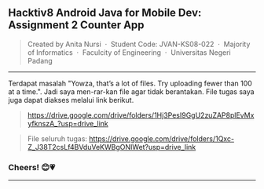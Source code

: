 ## Hacktiv8 Android Java for Mobile Dev: Assignment 2 Counter App
> Created by Anita Nursi &nbsp;&middot;&nbsp;
> Student Code: JVAN-KS08-022 &nbsp;&middot;&nbsp;
> Majority of Informatics &nbsp;&middot;&nbsp;
> Faculcity of Engineering &nbsp;&middot;&nbsp;
> Universitas Negeri Padang
---
Terdapat masalah "Yowza, that’s a lot of files. Try uploading fewer than 100 at a time.". Jadi saya men-rar-kan file agar tidak berantakan.
File tugas saya juga dapat diakses melalui link berikut.
> https://drive.google.com/drive/folders/1Hj3PesI9GgU2zuZAP8plEvMxyfknszA_?usp=drive_link

> File seluruh tugas: https://drive.google.com/drive/folders/1Qxc-Z_J38T2csLf4BVduVeKWBgONIWet?usp=drive_link

### Cheers! 😊💗
---
